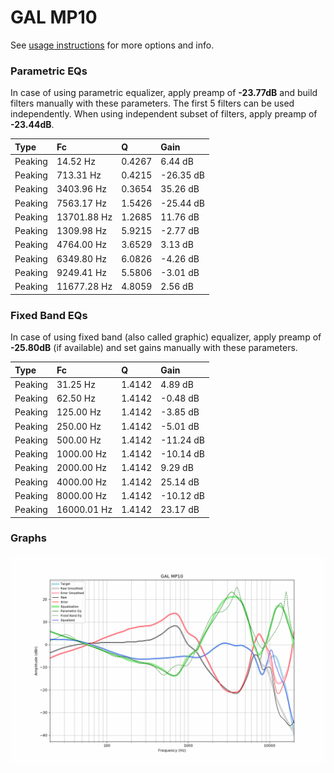 # GAL MP10
See [usage instructions](https://github.com/jaakkopasanen/AutoEq#usage) for more options and info.

### Parametric EQs
In case of using parametric equalizer, apply preamp of **-23.77dB** and build filters manually
with these parameters. The first 5 filters can be used independently.
When using independent subset of filters, apply preamp of **-23.44dB**.

| Type    | Fc          |      Q | Gain      |
|:--------|:------------|:-------|:----------|
| Peaking | 14.52 Hz    | 0.4267 | 6.44 dB   |
| Peaking | 713.31 Hz   | 0.4215 | -26.35 dB |
| Peaking | 3403.96 Hz  | 0.3654 | 35.26 dB  |
| Peaking | 7563.17 Hz  | 1.5426 | -25.44 dB |
| Peaking | 13701.88 Hz | 1.2685 | 11.76 dB  |
| Peaking | 1309.98 Hz  | 5.9215 | -2.77 dB  |
| Peaking | 4764.00 Hz  | 3.6529 | 3.13 dB   |
| Peaking | 6349.80 Hz  | 6.0826 | -4.26 dB  |
| Peaking | 9249.41 Hz  | 5.5806 | -3.01 dB  |
| Peaking | 11677.28 Hz | 4.8059 | 2.56 dB   |

### Fixed Band EQs
In case of using fixed band (also called graphic) equalizer, apply preamp of **-25.80dB**
(if available) and set gains manually with these parameters.

| Type    | Fc          |      Q | Gain      |
|:--------|:------------|:-------|:----------|
| Peaking | 31.25 Hz    | 1.4142 | 4.89 dB   |
| Peaking | 62.50 Hz    | 1.4142 | -0.48 dB  |
| Peaking | 125.00 Hz   | 1.4142 | -3.85 dB  |
| Peaking | 250.00 Hz   | 1.4142 | -5.01 dB  |
| Peaking | 500.00 Hz   | 1.4142 | -11.24 dB |
| Peaking | 1000.00 Hz  | 1.4142 | -10.14 dB |
| Peaking | 2000.00 Hz  | 1.4142 | 9.29 dB   |
| Peaking | 4000.00 Hz  | 1.4142 | 25.14 dB  |
| Peaking | 8000.00 Hz  | 1.4142 | -10.12 dB |
| Peaking | 16000.01 Hz | 1.4142 | 23.17 dB  |

### Graphs
![](./GAL%20MP10.png)